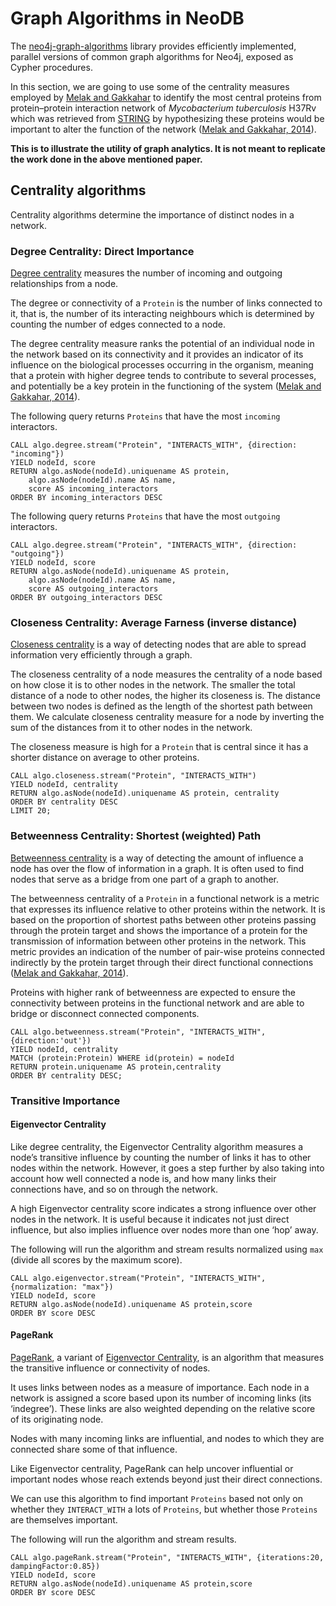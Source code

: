 # Graph Algorithms in NeoDB

The [neo4j-graph-algorithms](https://github.com/neo4j-contrib/neo4j-graph-algorithms) library
provides efficiently implemented, parallel versions of common graph algorithms for Neo4j, exposed as Cypher procedures.

In this section, we are going to use some of the centrality measures employed by [Melak and Gakkahar](https://doi.org/10.1016/j.jtbi.2014.07.031) to identify the most central proteins from protein–protein interaction network of *Mycobacterium tuberculosis* H37Rv which was retrieved from [STRING](https://string-db.org/) by hypothesizing these proteins would be important to alter the function of the network ([Melak and Gakkahar, 2014](https://doi.org/10.1016/j.jtbi.2014.07.031)).

**This is to illustrate the utility of graph analytics. It is not meant to replicate the work done in the above mentioned paper.**

## Centrality algorithms

Centrality algorithms determine the importance of distinct nodes in a network.

### Degree Centrality: Direct Importance

[Degree centrality](https://neo4j.com/docs/graph-algorithms/3.5/algorithms/degree-centrality/) measures the number of incoming and outgoing relationships from a node.

The degree or connectivity of a `Protein` is the number of links
connected to it, that is, the number of its interacting neighbours which is determined by counting the number of edges connected to a node.

The degree centrality measure ranks the potential of an individual node in the network based on its connectivity and it provides an indicator of its influence on the biological processes occurring in the organism, meaning that a protein with higher degree tends to contribute to several processes, and potentially be a key protein in the functioning of the system ([Melak and Gakkahar, 2014](https://doi.org/10.1016/j.jtbi.2014.07.031)).

The following query returns `Proteins` that have the most `incoming` interactors.

```cql
CALL algo.degree.stream("Protein", "INTERACTS_WITH", {direction: "incoming"})
YIELD nodeId, score
RETURN algo.asNode(nodeId).uniquename AS protein,
    algo.asNode(nodeId).name AS name,
    score AS incoming_interactors
ORDER BY incoming_interactors DESC
```

The following query returns `Proteins` that have the most `outgoing` interactors.

```cql
CALL algo.degree.stream("Protein", "INTERACTS_WITH", {direction: "outgoing"})
YIELD nodeId, score
RETURN algo.asNode(nodeId).uniquename AS protein,
    algo.asNode(nodeId).name AS name,
    score AS outgoing_interactors
ORDER BY outgoing_interactors DESC
```

### Closeness Centrality: Average Farness (inverse distance)

[Closeness centrality](https://neo4j.com/docs/graph-algorithms/3.5/algorithms/closeness-centrality/) is a way of detecting nodes that are able to spread information very efficiently through a graph.

The closeness centrality of a node measures the centrality of a
node based on how close it is to other nodes in the network. The smaller the total distance of a node to other nodes, the higher its closeness is. The distance between two nodes is defined as the length of the shortest path between them. We calculate closeness centrality measure for a node by inverting the sum of the distances from it to other nodes in the network.

The closeness measure is high for a `Protein` that is central since it has a shorter distance on average to other proteins.

```cql
CALL algo.closeness.stream("Protein", "INTERACTS_WITH")
YIELD nodeId, centrality
RETURN algo.asNode(nodeId).uniquename AS protein, centrality
ORDER BY centrality DESC
LIMIT 20;
```

### Betweenness Centrality: Shortest (weighted) Path

[Betweenness centrality](https://neo4j.com/docs/graph-algorithms/3.5/algorithms/betweenness-centrality/) is a way of detecting the amount of influence a node has over the flow of information in a graph. It is often used to find nodes that serve as a bridge from one part of a graph to another.

The betweenness centrality of a `Protein` in a functional network is a metric that expresses its influence relative to other proteins within the network. It is based on the proportion of shortest paths between other proteins passing through the protein target and shows the importance of a protein for the transmission of information between other proteins in the network. This metric provides an indication of the number of pair-wise proteins connected indirectly by the protein target through their direct functional connections ([Melak and Gakkahar, 2014](https://doi.org/10.1016/j.jtbi.2014.07.031)).

Proteins with higher rank of betweenness are expected to ensure the connectivity between proteins in the functional network and are able to bridge or disconnect connected components.

```cql
CALL algo.betweenness.stream("Protein", "INTERACTS_WITH", {direction:'out'})
YIELD nodeId, centrality
MATCH (protein:Protein) WHERE id(protein) = nodeId
RETURN protein.uniquename AS protein,centrality
ORDER BY centrality DESC;
```

### Transitive Importance

#### Eigenvector Centrality

Like degree centrality, the Eigenvector Centrality algorithm measures a node’s transitive influence by counting the number of links it has to other nodes within the network. However, it goes a step further by also taking into account how well connected a node is, and how many links their connections have, and so on through the network.

A high Eigenvector centrality score indicates a strong influence over other nodes in the network. It is useful because it indicates not just direct influence, but also implies influence over nodes more than one ‘hop’ away.

The following will run the algorithm and stream results normalized using `max` (divide all scores by the maximum score).

```cql
CALL algo.eigenvector.stream("Protein", "INTERACTS_WITH", {normalization: "max"})
YIELD nodeId, score
RETURN algo.asNode(nodeId).uniquename AS protein,score
ORDER BY score DESC
```

#### PageRank

[PageRank](https://neo4j.com/docs/graph-algorithms/3.5/algorithms/page-rank/), a variant of [Eigenvector Centrality](https://neo4j.com/docs/graph-algorithms/current/algorithms/eigenvector-centrality/), is an algorithm that measures the transitive influence or connectivity of nodes.

It uses links between nodes as a measure of importance. Each node in a network is assigned a score based upon its number of incoming links (its ‘indegree’). These links are also weighted depending on the relative score of its originating node.

Nodes with many incoming links are influential, and nodes to which they are connected share some of that influence.

Like Eigenvector centrality, PageRank can help uncover influential or important nodes whose reach extends beyond just their direct connections.

We can use this algorithm to find important `Proteins` based not only on whether they `INTERACT_WITH` a lots of `Proteins`, but whether those `Proteins` are themselves important.

The following will run the algorithm and stream results.

```cql
CALL algo.pageRank.stream("Protein", "INTERACTS_WITH", {iterations:20, dampingFactor:0.85})
YIELD nodeId, score
RETURN algo.asNode(nodeId).uniquename AS protein,score
ORDER BY score DESC
```
